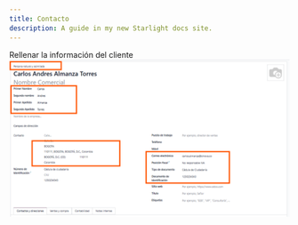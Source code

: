 ```yaml
---
title: Contacto
description: A guide in my new Starlight docs site.
---
```


Rellenar la información del cliente
![Contact](../../../../assets/e-invoicing/customer.png)